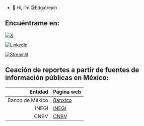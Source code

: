 - 👋 Hi, I’m @Edgatrejoh

<!---
EdgarTrejoh/EdgarTrejoh is a ✨ special ✨ repository because its `README.md` (this file) appears on your GitHub profile.
You can click the Preview link to take a look at your changes.
--->

## Encuéntrame en:
[![X](https://img.shields.io/badge/Twitter-@Edgatrejoh-1DA1F2?style=for-the-badge&logo=twitter&logoColor=white&labelColor=101010)](https://twitter.com/Edgatrejoh)

[![LinkedIn](https://img.shields.io/badge/LinkedIn-Edgar_Trejo-03077748?style=for-the-badge&logo=linkedin&logoColor=white&labelColor=101010)](https://www.linkedin.com/in/edgar-trejo-03077748)

[![Streamlit](https://static.streamlit.io/badges/streamlit_badge_black_white.svg)](https://banca-mx-analysis.streamlit.app/)


## Ceación de reportes a partir de fuentes de información públicas en México: 

| Entidad | Página web |
|-----:    |-----------|
|Banco de México| [Banxico](https://www.banxico.org.mx/)|
|INEGI| [INEGI](https://www.inegi.org.mx/)  |
|CNBV| [CNBV](https://www.gob.mx/cnbv)|



